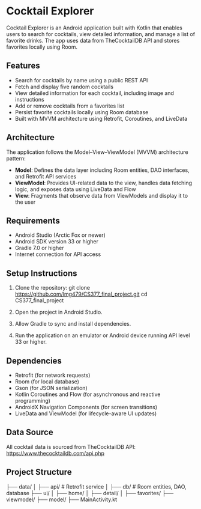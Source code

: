 # Cocktail Explorer

Cocktail Explorer is an Android application built with Kotlin that enables users to search for cocktails, view detailed information, and manage a list of favorite drinks. The app uses data from TheCocktailDB API and stores favorites locally using Room.

## Features

- Search for cocktails by name using a public REST API
- Fetch and display five random cocktails
- View detailed information for each cocktail, including image and instructions
- Add or remove cocktails from a favorites list
- Persist favorite cocktails locally using Room database
- Built with MVVM architecture using Retrofit, Coroutines, and LiveData

## Architecture

The application follows the Model–View–ViewModel (MVVM) architecture pattern:

- **Model**: Defines the data layer including Room entities, DAO interfaces, and Retrofit API services
- **ViewModel**: Provides UI-related data to the view, handles data fetching logic, and exposes data using LiveData and Flow
- **View**: Fragments that observe data from ViewModels and display it to the user

## Requirements

- Android Studio (Arctic Fox or newer)
- Android SDK version 33 or higher
- Gradle 7.0 or higher
- Internet connection for API access

## Setup Instructions

1. Clone the repository:
git clone https://github.com/lmg479/CS377_final_project.git cd CS377_final_project

2. Open the project in Android Studio.

3. Allow Gradle to sync and install dependencies.

4. Run the application on an emulator or Android device running API level 33 or higher.

## Dependencies

- Retrofit (for network requests)
- Room (for local database)
- Gson (for JSON serialization)
- Kotlin Coroutines and Flow (for asynchronous and reactive programming)
- AndroidX Navigation Components (for screen transitions)
- LiveData and ViewModel (for lifecycle-aware UI updates)

## Data Source

All cocktail data is sourced from TheCocktailDB API: https://www.thecocktaildb.com/api.php

## Project Structure

├── data/
│   ├── api/          # Retrofit service
│   ├── db/           # Room entities, DAO, database
├── ui/
│   ├── home/
│   ├── detail/
│   ├── favorites/
├── viewmodel/
├── model/
├── MainActivity.kt
